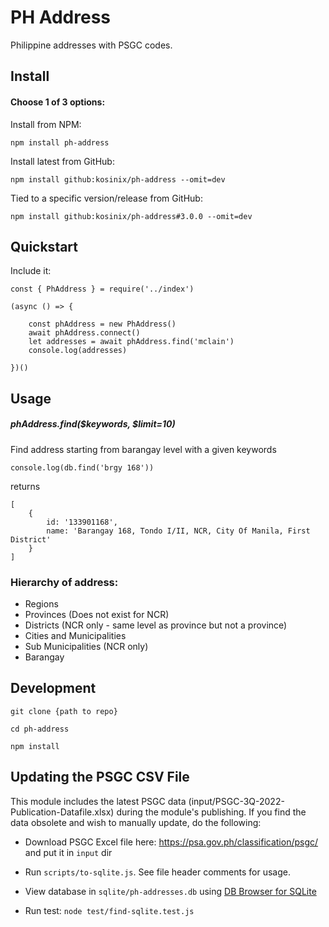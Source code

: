 # PH Address
Philippine addresses with PSGC codes.

## Install

#### Choose 1 of 3 options:

Install from NPM:

    npm install ph-address

Install latest from GitHub:

    npm install github:kosinix/ph-address --omit=dev

Tied to a specific version/release from GitHub:

    npm install github:kosinix/ph-address#3.0.0 --omit=dev
    
## Quickstart

Include it:

    const { PhAddress } = require('../index')

    (async () => {

        const phAddress = new PhAddress()
        await phAddress.connect()
        let addresses = await phAddress.find('mclain')
        console.log(addresses)

    })()
    
    
## Usage
##### phAddress.find($keywords, $limit=10)
Find address starting from barangay level with a given keywords

    console.log(db.find('brgy 168'))
    
returns

    [
        { 
            id: '133901168',
            name: 'Barangay 168, Tondo I/II, NCR, City Of Manila, First District' 
        } 
    ]

### Hierarchy of address: 
* Regions
* Provinces (Does not exist for NCR)
* Districts (NCR only - same level as province but not a province)
* Cities and Municipalities
* Sub Municipalities (NCR only)
* Barangay

## Development

`git clone {path to repo}`

`cd ph-address`

`npm install`


## Updating the PSGC CSV File
This module includes the latest PSGC data (input/PSGC-3Q-2022-Publication-Datafile.xlsx) during the module's publishing.
If you find the data obsolete and wish to manually update, do the following:

* Download PSGC Excel file here: https://psa.gov.ph/classification/psgc/ and put it in `input` dir

* Run `scripts/to-sqlite.js`. See file header comments for usage.

* View database in `sqlite/ph-addresses.db` using [DB Browser for SQLite](https://sqlitebrowser.org/)

* Run test: `node test/find-sqlite.test.js`

